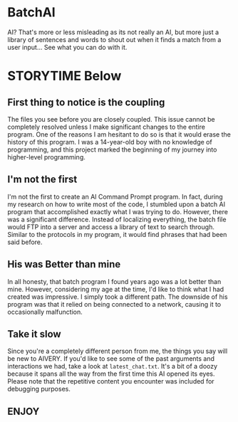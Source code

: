 # BatchAI
AI? That's more or less misleading as its not really an AI, but more just a library of sentences and words to shout out when it finds a match from a user input...
See what you can do with it. 

# STORYTIME Below

## First thing to notice is the coupling

The files you see before you are closely coupled. This issue cannot be completely resolved unless I make significant changes to the entire program. One of the reasons I am hesitant to do so is that it would erase the history of this program. I was a 14-year-old boy with no knowledge of programming, and this project marked the beginning of my journey into higher-level programming.

## I'm not the first

I'm not the first to create an AI Command Prompt program. In fact, during my research on how to write most of the code, I stumbled upon a batch AI program that accomplished exactly what I was trying to do. However, there was a significant difference. Instead of localizing everything, the batch file would FTP into a server and access a library of text to search through. Similar to the protocols in my program, it would find phrases that had been said before.

## His was Better than mine

In all honesty, that batch program I found years ago was a lot better than mine. However, considering my age at the time, I'd like to think what I had created was impressive. I simply took a different path. The downside of his program was that it relied on being connected to a network, causing it to occasionally malfunction.

## Take it slow

Since you're a completely different person from me, the things you say will be new to AIVERY. If you'd like to see some of the past arguments and interactions we had, take a look at `latest_chat.txt`. It's a bit of a doozy because it spans all the way from the first time this AI opened its eyes. Please note that the repetitive content you encounter was included for debugging purposes.

## ENJOY
